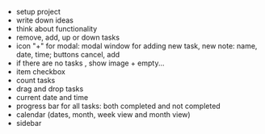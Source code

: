 - setup project
- write down ideas
- think about functionality
- remove, add, up or down tasks
- icon "+" for modal: modal window for adding new task, new note: name, date, time; buttons cancel, add
- if there are no tasks , show image + empty... 
- item checkbox
- count tasks
- drag and drop tasks
- current date and time
- progress bar for all tasks: both completed and not completed
- calendar (dates, month, week view and month view)
- sidebar